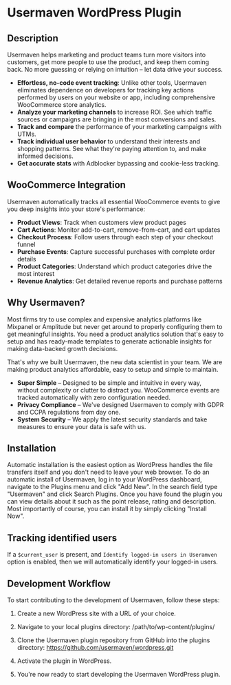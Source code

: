 # Usermaven WordPress Plugin

## Description
Usermaven helps marketing and product teams turn more visitors into customers, get more people to use the product, and keep them coming back. No more guessing or relying on intuition – let data drive your success.

- **Effortless, no-code event tracking**: Unlike other tools, Usermaven eliminates dependence on developers for tracking key actions performed by users on your website or app, including comprehensive WooCommerce store analytics.
- **Analyze your marketing channels** to increase ROI. See which traffic sources or campaigns are bringing in the most conversions and sales.
- **Track and compare** the performance of your marketing campaigns with UTMs.
- **Track individual user behavior** to understand their interests and shopping patterns. See what they're paying attention to, and make informed decisions.
- **Get accurate stats** with Adblocker bypassing and cookie-less tracking.

## WooCommerce Integration
Usermaven automatically tracks all essential WooCommerce events to give you deep insights into your store's performance:

- **Product Views**: Track when customers view product pages
- **Cart Actions**: Monitor add-to-cart, remove-from-cart, and cart updates
- **Checkout Process**: Follow users through each step of your checkout funnel
- **Purchase Events**: Capture successful purchases with complete order details
- **Product Categories**: Understand which product categories drive the most interest
- **Revenue Analytics**: Get detailed revenue reports and purchase patterns

## Why Usermaven?
Most firms try to use complex and expensive analytics platforms like Mixpanel or Amplitude but never get around to properly configuring them to get meaningful insights. You need a product analytics solution that's easy to setup and has ready-made templates to generate actionable insights for making data-backed growth decisions.

That's why we built Usermaven, the new data scientist in your team. We are making product analytics affordable, easy to setup and simple to maintain.

- **Super Simple** – Designed to be simple and intuitive in every way, without complexity or clutter to distract you. WooCommerce events are tracked automatically with zero configuration needed.
- **Privacy Compliance** – We've designed Usermaven to comply with GDPR and CCPA regulations from day one.
- **System Security** – We apply the latest security standards and take measures to ensure your data is safe with us.

## Installation
Automatic installation is the easiest option as WordPress handles the file transfers itself and you don't need to leave your web browser. To do an automatic install of Usermaven, log in to your WordPress dashboard, navigate to the Plugins menu and click "Add New". In the search field type "Usermaven" and click Search Plugins. Once you have found the plugin you can view details about it such as the point release, rating and description. Most importantly of course, you can install it by simply clicking "Install Now".

## Tracking identified users
If a `$current_user` is present, and `Identify logged-in users in Useramven` option is enabled, then we will automatically identify your logged-in users.

## Development Workflow
To start contributing to the development of Usermaven, follow these steps:

1. Create a new WordPress site with a URL of your choice.

2. Navigate to your local plugins directory: /path/to/wp-content/plugins/

3. Clone the Usermaven plugin repository from GitHub into the plugins directory: https://github.com/usermaven/wordpress.git

4. Activate the plugin in WordPress.

5. You're now ready to start developing the Usermaven WordPress plugin.